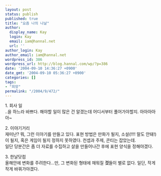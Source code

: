 ```yaml
---
layout: post
status: publish
published: true
title: "요즘 나의 나날"
author:
  display_name: Kay
  login: Kay
  email: iam@hannal.net
  url: ''
author_login: Kay
author_email: iam@hannal.net
wordpress_id: 386
wordpress_url: http://blog.hannal.com/wp/?p=386
date: '2004-09-10 14:36:27 +0900'
date_gmt: '2004-09-10 05:36:27 +0900'
categories: []
tags:
- "희망"
permalink: "/2004/9/472/"
---
```

<p>1. 회사 일<br />
..을 하느라 바쁘다. 해야할 일이 많은 건 알겠는데 어디서부터 풀어가야할지. 아아아아아~</p>
<p>2. 이야기거리<br />
재미난? 뭐, 그런 이야기를 만들고 있다. 표현 방법은 만화가 될지, 소설(!!!! 말도 안돼!)이 될지, 혹은 게임이 될지 정하지 못하였다. 컨셉과 주제, 콘티는 잡았는데.<br />
일단 당분간은 좀 더 자료를 수집하고 살을 만들어나간 후에 표현 양식을 정해야겠다.</p>
<p>3. 한날닷컴<br />
올해안에 변화를 주려한다...만, 그 변화된 형태에 채워질 <b>것</b>들이 별로 없다. 일단, 작게 작게 바꿔가야겠다.</p>
